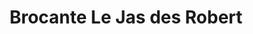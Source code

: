 ---
title: "Brocante Le Jas des Robert"
url: /cogolin/brocante-le-jas-des-robert/
shop: Antiquitäten
---